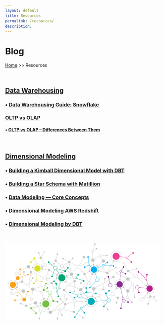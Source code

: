 ```yaml
---
layout: default
title: Resources
permalink: /resources/
description:
---
```

# Blog

[Home](../) >> Resources

<br>

<H2><u><b>Data Warehousing</b></u></H2>
<H3>
• <a href="https://www.snowflake.com/guides/data-warehousing" target="_blank">Data Warehousing Guide: Snowflake</a>
</H3>
<h3><u>OLTP vs OLAP</u></h3>
<h4>
• <a href="https://www.guru99.com/oltp-vs-olap.html" target="_blank">OLTP vs OLAP – Differences Between Them</a>
</h4>

<br>

<H2><u><b>Dimensional Modeling</b></u></H2>
<H3>
• <a href="https://docs.getdbt.com/blog/kimball-dimensional-model" target="_blank">Building a Kimball Dimensional Model with DBT</a>
</H3>
<H3>
• <a href="https://www.matillion.com/blog/building-a-star-schema-with-matillion" target="_blank">Building a Star Schema with Matillion</a>
</H3>
<H3>
• <a href="https://experiencestack.co/data-modeling-core-concepts-4028c4415e27" target="_blank">Data Modeling — Core Concepts</a>
</H3>
<H3>
• <a href="https://aws.amazon.com/blogs/big-data/dimensional-modeling-in-amazon-redshift/" target="_blank">Dimensional Modeling AWS Redshift</a>
</H3>
<H3>
• <a href="https://docs.getdbt.com/terms/dimensional-modeling" target="_blank">Dimensional Modeling by DBT</a>
</H3>

<br>

<br>

<img src="/images/pretty.png" alt="blog_page_image" width="500">

